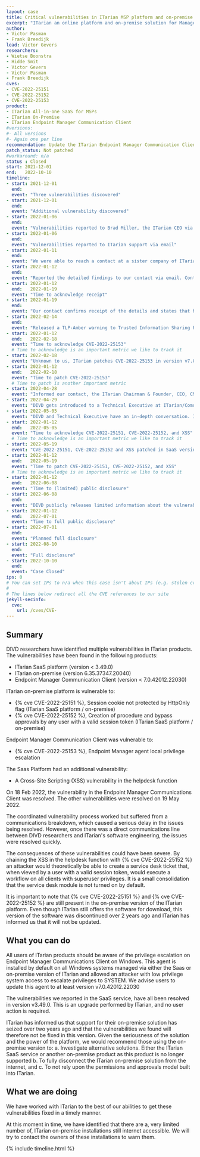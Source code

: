 ```yaml
---
layout: case
title: Critical vulnerabilities in ITarian MSP platform and on-premise solution
excerpt: "ITarian an online platform and on-premise solution for Managed Services Providers, contains 3 critical vulnerabilities. Vulnerabilities have been patched in the SaaS version only!"
author: 
- Victor Pasman
- Frank Breedijk
lead: Victor Gevers
researchers:
- Wietse Boonstra
- Hidde Smit
- Victor Gevers
- Victor Pasman
- Frank Breedijk
cves:
- CVE-2022-25151
- CVE-2022-25152
- CVE-2022-25153
product: 
- ITarian All-in-one SaaS for MSPs
- ITarian On-Premise
- ITarian Endpoint Manager Communication Client
#versions: 
#- All versions
#- Again one per line
recommendation: Update the ITarian Endpoint Manager Communication Client wherever possible. Stop using the On-Premise version.
patch_status: Not patched
#workaround: n/a
status : Closed
start: 2021-12-01
end:   2022-10-10
timeline:
- start: 2021-12-01
  end:
  event: "Three vulnerabilities discovered"
- start: 2021-12-01
  end:
  event: "Additional vulnerability discovered"
- start: 2022-01-06
  end:
  event: "Vulnerabilities reported to Brad Miller, the ITarian CEO via email. But, the email bounced"
- start: 2022-01-06
  end:
  event: "Vulnerabilities reported to ITarian support via email"
- start: 2022-01-11
  end:
  event: "We were able to reach a contact at a sister company of ITarian via LinkedIn"
- start: 2022-01-12
  end:
  event: "Reported the detailed findings to our contact via email. Contact reports that the details of the vulnerabilities have been forwarded to the ITarian CEO and that information was received."
- start: 2022-01-12
  end:   2022-01-19  
  event: "Time to acknowledge receipt"
- start: 2022-01-19
  end:
  event: "Our contact confirms receipt of the details and states that he 'will verify this with my engineering team and let you know'"
- start: 2022-02-14
  end:
  event: "Released a TLP-Amber warning to Trusted Information Sharing Partners"
- start: 2022-01-12
  end:   2022-02-18
  event: "Time to acknowledge CVE-2022-25153"
  # Time to acknowledge is an important metric we like to track it
- start: 2022-02-18
  event: "Unknown to us, ITarian patches CVE-2022-25153 in version v7.0.42012.22030 of the End Point Manager Communications Client"
- start: 2022-01-12
  end:   2022-02-18
  event: "Time to patch CVE-2022-25153"
  # Time to patch is another important metric
- start: 2022-04-28
  event: "Informed our contact, the ITarian Chairman & Founder, CEO, CMO, and CISO via LinkedIn as well as support and Sales via email of pending publication on 1 Jun 2022"
- start: 2022-04-29
  event: "DIVD gets introduced to a Technical Executive at ITarian/Comodo, remediation process starts"
- start: 2022-05-05
  event: "DIVD and Technical Executive have an in-depth conversation. ITarian acknowledges CVE-2022-25151, CVE-2022-25152 as well as the XSS in the helpdesk function"
- start: 2022-01-12
  end:   2022-05-05
  event: "Time to acknowledge CVE-2022-25151, CVE-2022-25152, and XSS"
  # Time to acknowledge is an important metric we like to track it
- start: 2022-05-19
  event: "CVE-2022-25151, CVE-2022-25152 and XSS patched in SaaS version"
- start: 2022-01-12
  end:   2022-05-19
  event: "Time to patch CVE-2022-25151, CVE-2022-25152, and XSS"
  # Time to acknowledge is an important metric we like to track it
- start: 2022-01-12
  end:   2022-06-08
  event: "Time to (limited) public disclosure"
- start: 2022-06-08
  end:   
  event: "DIVD publicly releases limited information about the vulnerabilities"
- start: 2022-01-12
  end:   2022-07-01
  event: "Time to full public disclosure"
- start: 2022-07-01
  end:   
  event: "Planned full disclosure"
- start: 2022-08-10
  end:   
  event: "Full disclosure"
- start: 2022-10-10
  end:   
  event: "Case Closed"
ips: 0 
# You can set IPs to n/a when this case isn't about IPs (e.g. stolen credentials)
#
# The lines below redirect all the CVE references to our site
jekyll-secinfo:
  cve:
    url: /cves/CVE-
---
```

## Summary

DIVD researchers have identified multiple vulnerabilities in ITarian products. The vulnerabilities have been found in the following products:
* ITarian SaaS platform (version < 3.49.0)
* ITarian on-premise (version 6.35.37347.20040)
* Endpoint Manager Communication Client (version < 7.0.42012.22030)

ITarian on-premise platform is vulnerable to:
* {% cve CVE-2022-25151 %}, Session cookie not protected by HttpOnly flag (ITarian SaaS platform / on-premise)
* {% cve CVE-2022-25152 %}, Creation of procedure and bypass approvals by any user with a valid session token (ITarian SaaS platform / on-premise)

Endpoint Manager Communication Client was vulnerable to:
* {% cve CVE-2022-25153 %}, Endpoint Manager agent local privilege escalation

The Saas Platform had an additional vulnerability:
* A Cross-Site Scripting (XSS) vulnerability in the helpdesk function

On 18 Feb 2022, the vulnerability in the Endpoint Manager Communications Client was resolved. The other vulnerabilities were resolved on 19 May 2022.

The coordinated vulnerability process worked but suffered from a communications breakdown, which caused a serious delay in the issues being resolved. However, once there was a direct communications line between DIVD researchers and ITarian's software engineering, the issues were resolved quickly.


The consequences of these vulnerabilities could have been severe. By chaining the XSS in the helpdesk function with {% cve CVE-2022-25152 %} an attacker would theoretically be able to create a service desk ticket that, when viewed by a user with a valid session token, would execute a workflow on all clients with superuser privileges. It is a small consolidation that the service desk module is not turned on by default.

It is important to note that {% cve CVE-2022-25151 %} and {% cve CVE-2022-25152 %} are still present in the on-premise version of the ITarian platform. Even though ITarian still offers the software for download, this version of the software was discontinued over 2 years ago and ITarian has informed us that it will not be updated.

## What you can do

All users of ITarian products should be aware of the privilege escalation on Endpoint Manager Communications Client on Windows. This agent is installed by default on all Windows systems managed via either the Saas or on-premise version of ITarian and allowed an attacker with low privilege system access to escalate privileges to SYSTEM. We advise users to update this agent to at least version v7.0.42012.22030

The vulnerabilities we reported in the SaaS service, have all been resolved in version v3.49.0. This is an upgrade performed by ITarian, and no user action is required.

ITarian has informed us that support for their on-premise solution has seized over two years ago and that the vulnerabilities we found will therefore not be fixed in this version. Given the seriousness of the solution and the power of the platform, we would recommend those using the on-premise version to:
a. Investigate alternative solutions. Either the ITarian SaaS service or another on-premise product as this product is no longer supported
b. To fully disconnect the ITarian on-premise solution from the internet, and
c. To not rely upon the permissions and approvals model built into ITarian. 

## What we are doing

We have worked with ITarian to the best of our abilities to get these vulnerabilities fixed in a timely manner.

At this moment in time, we have identified that there are a, very limited number of, ITarian on-premise installations still internet accessible. We will try to contact the owners of these installations to warn them.

{% include timeline.html %}